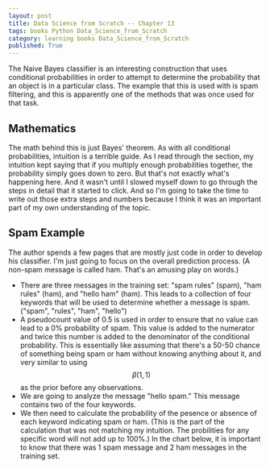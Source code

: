 ```yaml
---
layout: post
title: Data Science from Scratch -- Chapter 13
tags: books Python Data_Science_from_Scratch
category: learning books Data_Science_from_Scratch
published: True
---
```


The Naive Bayes classifier is an interesting construction that uses conditional probabilities in order to attempt to determine the probability that an object is in a particular class. The example that this is used with is spam filtering, and this is apparently one of the methods that was once used for that task.

## Mathematics

The math behind this is just Bayes' theorem. As with all conditional probabilities, intuition is a terrible guide. As I read through the section, my intuition kept saying that if you multiply enough probabilities together, the probability simply goes down to zero. But that's not exactly what's happening here. And it wasn't until I slowed myself down to go through the steps in detail that it started to click. And so I'm going to take the time to write out those extra steps and numbers because I think it was an important part of my own understanding of the topic.

## Spam Example

The author spends a few pages that are mostly just code in order to develop his classifier. I'm just going to focus on the overall prediction process. (A non-spam message is called ham. That's an amusing play on words.)

- There are three messages in the training set: "spam rules" (spam), "ham rules" (ham), and "hello ham" (ham). This leads to a collection of four keywords that will be used to determine whether a message is spam. ("spam", "rules", "ham", "hello")
- A pseudocount value of 0.5 is used in order to ensure that no value can lead to a 0% probability of spam. This value is added to the numerator and twice this number is added to the denominator of the conditional probability. This is essentially like assuming that there's a 50-50 chance of something being spam or ham without knowing anything about it, and very similar to using $$\beta(1,1)$$ as the prior before any observations.
- We are going to analyze the message "hello spam." This message contains two of the four keywords.
- We then need to calculate the probability of the pesence or absence of each keyword indicating spam or ham. (This is the part of the calculation that was not matching my intuition. The probilities for any specific word will not add up to 100%.) In the chart below, it is important to know that there was 1 spam message and 2 ham messages in the training set.
